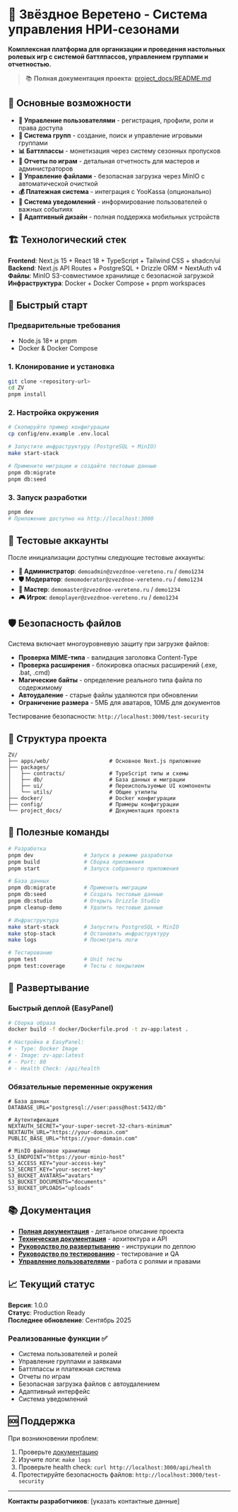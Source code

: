# 🌟 Звёздное Веретено - Система управления НРИ-сезонами

**Комплексная платформа для организации и проведения настольных ролевых игр с системой баттлпассов, управлением группами и отчетностью.**

> 📚 **Полная документация проекта**: [project_docs/README.md](./project_docs/README.md)

## 🎯 Основные возможности

- **👥 Управление пользователями** - регистрация, профили, роли и права доступа
- **🎲 Система групп** - создание, поиск и управление игровыми группами  
- **📊 Баттлпассы** - монетизация через систему сезонных пропусков
- **📝 Отчеты по играм** - детальная отчетность для мастеров и администраторов
- **📁 Управление файлами** - безопасная загрузка через MinIO с автоматической очисткой
- **💰 Платежная система** - интеграция с YooKassa (опционально)
- **🔔 Система уведомлений** - информирование пользователей о важных событиях
- **📱 Адаптивный дизайн** - полная поддержка мобильных устройств

## 🏗️ Технологический стек

**Frontend**: Next.js 15 + React 18 + TypeScript + Tailwind CSS + shadcn/ui  
**Backend**: Next.js API Routes + PostgreSQL + Drizzle ORM + NextAuth v4  
**Файлы**: MinIO S3-совместимое хранилище с безопасной загрузкой  
**Инфраструктура**: Docker + Docker Compose + pnpm workspaces

## 🚀 Быстрый старт

### Предварительные требования

- Node.js 18+ и pnpm
- Docker & Docker Compose

### 1. Клонирование и установка

```bash
git clone <repository-url>
cd ZV
pnpm install
```

### 2. Настройка окружения

```bash
# Скопируйте пример конфигурации
cp config/env.example .env.local

# Запустите инфраструктуру (PostgreSQL + MinIO)
make start-stack

# Примените миграции и создайте тестовые данные
pnpm db:migrate
pnpm db:seed
```

### 3. Запуск разработки

```bash
pnpm dev
# Приложение доступно на http://localhost:3000
```

## 🧪 Тестовые аккаунты

После инициализации доступны следующие тестовые аккаунты:

- **👑 Администратор**: `demoadmin@zvezdnoe-vereteno.ru` / `demo1234`
- **🛡️ Модератор**: `demomoderator@zvezdnoe-vereteno.ru` / `demo1234`  
- **🎯 Мастер**: `demomaster@zvezdnoe-vereteno.ru` / `demo1234`
- **🎮 Игрок**: `demoplayer@zvezdnoe-vereteno.ru` / `demo1234`

## 🛡️ Безопасность файлов

Система включает многоуровневую защиту при загрузке файлов:

- **Проверка MIME-типа** - валидация заголовка Content-Type
- **Проверка расширения** - блокировка опасных расширений (.exe, .bat, .cmd)
- **Магические байты** - определение реального типа файла по содержимому
- **Автоудаление** - старые файлы удаляются при обновлении
- **Ограничение размера** - 5МБ для аватаров, 10МБ для документов

Тестирование безопасности: `http://localhost:3000/test-security`

## 📁 Структура проекта

```
ZV/
├── apps/web/                   # Основное Next.js приложение
├── packages/
│   ├── contracts/              # TypeScript типы и схемы
│   ├── db/                     # База данных и миграции
│   ├── ui/                     # Переиспользуемые UI компоненты
│   └── utils/                  # Общие утилиты
├── docker/                     # Docker конфигурации
├── config/                     # Примеры конфигурации
└── project_docs/               # Документация проекта
```

## 🔧 Полезные команды

```bash
# Разработка
pnpm dev                # Запуск в режиме разработки
pnpm build              # Сборка приложения
pnpm start              # Запуск собранного приложения

# База данных
pnpm db:migrate         # Применить миграции
pnpm db:seed            # Создать тестовые данные
pnpm db:studio          # Открыть Drizzle Studio
pnpm cleanup-demo       # Удалить тестовые данные

# Инфраструктура
make start-stack        # Запустить PostgreSQL + MinIO
make stop-stack         # Остановить инфраструктуру
make logs               # Посмотреть логи

# Тестирование
pnpm test               # Unit тесты
pnpm test:coverage      # Тесты с покрытием
```

## 🚀 Развертывание

### Быстрый деплой (EasyPanel)

```bash
# Сборка образа
docker build -f docker/Dockerfile.prod -t zv-app:latest .

# Настройка в EasyPanel:
# - Type: Docker Image
# - Image: zv-app:latest  
# - Port: 80
# - Health Check: /api/health
```

### Обязательные переменные окружения

```env
# База данных
DATABASE_URL="postgresql://user:pass@host:5432/db"

# Аутентификация
NEXTAUTH_SECRET="your-super-secret-32-chars-minimum"
NEXTAUTH_URL="https://your-domain.com"
PUBLIC_BASE_URL="https://your-domain.com"

# MinIO файловое хранилище
S3_ENDPOINT="https://your-minio-host"
S3_ACCESS_KEY="your-access-key"
S3_SECRET_KEY="your-secret-key"
S3_BUCKET_AVATARS="avatars"
S3_BUCKET_DOCUMENTS="documents"
S3_BUCKET_UPLOADS="uploads"
```

## 📚 Документация

- **[Полная документация](./project_docs/README.md)** - детальное описание проекта
- **[Техническая документация](./project_docs/TECHNICAL_DOCUMENTATION.md)** - архитектура и API
- **[Руководство по развертыванию](./project_docs/DEPLOYMENT_GUIDE.md)** - инструкции по деплою
- **[Руководство по тестированию](./project_docs/TESTING_GUIDE.md)** - тестирование и QA
- **[Управление пользователями](./project_docs/ADMIN_USERS.md)** - работа с ролями и правами

## 📈 Текущий статус

**Версия**: 1.0.0  
**Статус**: Production Ready  
**Последнее обновление**: Сентябрь 2025

### Реализованные функции ✅
- Система пользователей и ролей
- Управление группами и заявками
- Баттлпассы и платежная система
- Отчеты по играм
- Безопасная загрузка файлов с автоудалением
- Адаптивный интерфейс
- Система уведомлений

## 🆘 Поддержка

При возникновении проблем:

1. Проверьте [документацию](./project_docs/)
2. Изучите логи: `make logs`
3. Проверьте health check: `curl http://localhost:3000/api/health`
4. Протестируйте безопасность файлов: `http://localhost:3000/test-security`

---

**Контакты разработчиков**: [указать контактные данные]